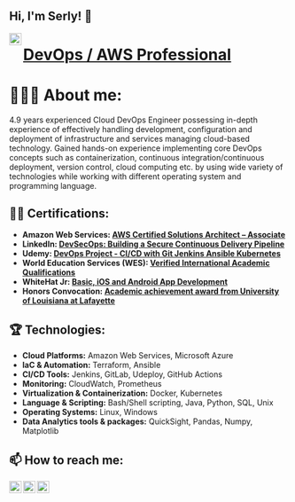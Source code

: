 ## Hi, I'm Serly! 👋
[<img align="left" alt="SerlySonam | LinkedIn" width="22px" src="https://cdn.jsdelivr.net/npm/simple-icons@v3/icons/linkedin.svg" />][linkedin]

[linkedin]: https://www.linkedin.com/in/serlysonam 
<h1> <a href="https://www.linkedin.com/in/serlysonam/">DevOps / AWS Professional</a></h1> 
  


<h1>👩🏼‍🦰 About me:  </h1> 
4.9 years experienced Cloud DevOps Engineer possessing in-depth experience of effectively handling development, configuration and deployment of infrastructure and services managing cloud-based technology. Gained hands-on experience implementing core DevOps concepts such as containerization, continuous integration/continuous deployment, version control, cloud computing etc. by using wide variety of technologies while working with different operating system and programming language.

<h2>👨‍💻 Certifications:</h2>

- <b>	Amazon Web Services: [AWS Certified Solutions Architect – Associate](https://www.credly.com/badges/fbcd5fa6-b0b4-45a6-ade4-21df5b7a5002/linked_in_profile) </b>
- <b>	LinkedIn: [DevSecOps: Building a Secure Continuous Delivery Pipeline](https://www.linkedin.com/learning/certificates/50f6e202319f493022354704d42f60c4556c20f69878da0ebcbd9d3e05f772c5) </b>
- <b> Udemy: [DevOps Project - CI/CD with Git Jenkins Ansible Kubernetes](https://www.udemy.com/certificate/UC-cefb62bb-b63a-46b6-ad1e-28102cab0da2/) </b>
- <b> World Education Services (WES): [Verified International Academic Qualifications](https://www.credly.com/badges/4b9c0cf3-6d08-4223-ad0b-95511a6d780b?source=linked_in_profile) </b>
- <b>	WhiteHat Jr: [Basic, iOS and Android App Development](https://www.linkedin.com/in/serlysonam/overlay/honors/1830091792/multiple-media-viewer/?profileId=ACoAABANM5QBSLCjFP0bSqJ-XFLpQk-txa0qGoY&treasuryMediaId=1713374559423) </b>
- <b> Honors Convocation: [Academic achievement award from University of Louisiana at Lafayette](https://www.linkedin.com/in/serlysonam/overlay/1713372799893/single-media-viewer/?profileId=ACoAABANM5QBSLCjFP0bSqJ-XFLpQk-txa0qGoY) </b>

<h2>🏆 Technologies:</h2>

- <b>  Cloud Platforms:</b> Amazon Web Services, Microsoft Azure
- <b> laC & Automation:</b> Terraform, Ansible
- <b> CI/CD Tools:</b> Jenkins, GitLab, Udeploy, GitHub Actions
- <b> Monitoring:</b> CloudWatch, Prometheus
- <b> Virtualization & Containerization:</b> Docker, Kubernetes
- <b> Language & Scripting:</b> Bash/Shell scripting, Java, Python, SQL, Unix
- <b> Operating Systems:</b> Linux, Windows 
- <b> Data Analytics tools & packages:</b> QuickSight, Pandas, Numpy, Matplotlib

<h2>📫 How to reach me:</h2> 

[<img align="left" alt="SerlySonam | LinkedIn" width="22px" src="https://cdn.jsdelivr.net/npm/simple-icons@v3/icons/linkedin.svg" />][linkedin]
[<img align="left" alt="SerlySonam| Instagram" width="22px" src="https://cdn.jsdelivr.net/npm/simple-icons@v3/icons/instagram.svg" />][instagram]
[<img align="left" alt="Email" width="22px" src="https://cdn.jsdelivr.net/npm/simple-icons@v3/icons/gmail.svg" />](mailto:serly.sonam@gmail.com)

[linkedin]: https://www.linkedin.com/in/serlysonam
[instagram]: https://www.instagram.com/serly_sonam
